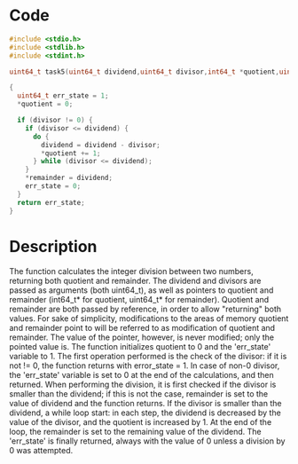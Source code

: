 # Code

```c
#include <stdio.h>
#include <stdlib.h>
#include <stdint.h>

uint64_t task5(uint64_t dividend,uint64_t divisor,int64_t *quotient,uint64_t *remainder)

{
  uint64_t err_state = 1;  
  *quotient = 0;

  if (divisor != 0) {
    if (divisor <= dividend) {
      do {
        dividend = dividend - divisor;
        *quotient += 1;
      } while (divisor <= dividend);
    }
    *remainder = dividend;
    err_state = 0;
  }
  return err_state;
}
```

# Description

The function calculates the integer division between two numbers, returning both quotient and remainder. 
The dividend and divisors are passed as arguments (both uint64_t), as well as pointers to quotient and remainder (int64_t* for quotient, uint64_t* for remainder). 
Quotient and remainder are both passed by reference, in order to allow "returning" both values. 
For sake of simplicity, modifications to the areas of memory quotient and remainder point to will be referred to as modification of quotient and remainder. The value of the pointer, however, is never modified; only the pointed value is.
The function initializes quotient to 0 and the 'err_state' variable to 1. 
The first operation performed is the check of the divisor: if it is not != 0, the function returns with error_state = 1.
In case of non-0 divisor, the 'err_state' variable is set to 0 at the end of the calculations, and then returned. 
When performing the division, it is first checked if the divisor is smaller than the dividend; if this is not the case, remainder is set to the value of dividend and the function returns.
If the divisor is smaller than the dividend, a while loop start: in each step, the dividend is decreased by the value of the divisor, and the quotient is increased by 1.
At the end of the loop, the remainder is set to the remaining value of the dividend.
The 'err_state' is finally returned, always with the value of 0 unless a division by 0 was attempted.

